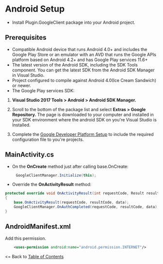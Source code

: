 # Android Setup

* Install Plugin.GoogleClient package into your Android project.

## Prerequisites
- Compatible Android device that runs Android 4.0+ and includes the Google Play Store or an emulator with an AVD that runs the Google APIs platform based on Android 4.2+ and has Google Play services 11.6+
- The latest version of the Android SDK, including the SDK Tools component. You can get the latest SDK from the Android SDK Manager in Visual Studio.
- Project configured to compile against Android 4.0(Ice Cream Sandwich) or newer.
- The Google Play services SDK:
1. **Visual Studio 2017 Tools > Android > Android SDK Manager.**
2. Scroll to the bottom of the package list and select **Extras > Google Repository.** The page is downloaded to your computer and installed in your SDK environment where the android SDK on you're Visual Studio is Installed.

3. Complete the [Google Developer Platform Setup](GoogleDeveloperPlatformSetup.md) to include the required configuration file to you're projects.

## MainActivity.cs

- On the **OnCreate** method just after calling base.OnCreate:
```cs
     GoogleClientManager.Initialize(this);
```

- Override the **OnActivityResult** method:
```cs
protected override void OnActivityResult(int requestCode, Result resultCode, Android.Content.Intent data)
{
    base.OnActivityResult(requestCode, resultCode, data);
    GoogleClientManager.OnAuthCompleted(requestCode, resultCode, data);
}
```

## AndroidManifest.xml

Add this permission.
```xml
    <uses-permission android:name="android.permission.INTERNET"/>
```


<= Back to [Table of Contents](../../README.md)
